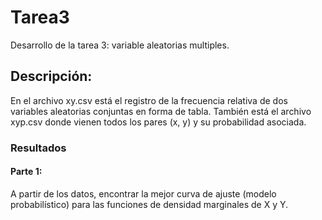 # Tarea3
Desarrollo de la tarea 3: variable aleatorias multiples. 

## Descripción: 
En el archivo xy.csv está el registro de la frecuencia relativa de dos variables aleatorias conjuntas en forma de tabla. También está el archivo xyp.csv donde vienen todos los pares (x, y) y su probabilidad asociada.

### Resultados
#### Parte 1:  
A partir de los datos, encontrar la mejor curva de ajuste (modelo probabilístico) para las funciones de densidad marginales de X y Y.

